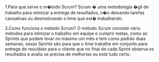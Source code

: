 1.Para que serve o m�todo Scrum?
	Scrum � uma metodologia �gil de trabalho para otimizar a entrega de resultados,
	n�o deixando tarefas cansativas ou desmotivando o time que est� trabalhando.

2.Como funciona o método Scrum? 
	O método Scrum consiste vário métodos para otimizar o trabalho em equipe e cumprir metas, 
	como as Sprints que podem levar no máximo um mês e tem como padrão duas semanas, essas Sprints 
	são para que o time trabalhe em conjunto para entrega de resuldato para o cliente que no final 
	de cada Sprint observa os resultados e avalia se precisa de melhorias ou está tudo certo.
